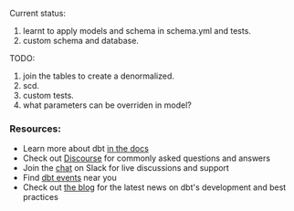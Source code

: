 Current status:

1. learnt to apply models and schema in schema.yml and tests.  
2. custom schema and database.

TODO:

1. join the tables to create a denormalized.
2. scd.
3. custom tests.
4. what parameters can be overriden in model?


### Resources:
- Learn more about dbt [in the docs](https://docs.getdbt.com/docs/introduction)
- Check out [Discourse](https://discourse.getdbt.com/) for commonly asked questions and answers
- Join the [chat](https://community.getdbt.com/) on Slack for live discussions and support
- Find [dbt events](https://events.getdbt.com) near you
- Check out [the blog](https://blog.getdbt.com/) for the latest news on dbt's development and best practices
